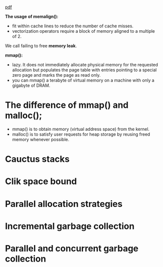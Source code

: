 [pdf](/pdf/mit-6-172-12/lec12.pdf)

**The usage of memalign():**

* fit within cache lines to reduce the number of cache misses.
* vectorization operators require a block of memory aligned to a multiple of 2.



We call failing to free **memory leak**.



**mmap():**

* lazy. It does not immediately allocate physical memory for the requested allocation but populates the page table with entries pointing to a special zero page and marks the page as read only.
* you can mmap() a terabyte of virtual memory on a machine with only a gigabyte of DRAM.

# The difference of mmap() and malloc();

* mmap() is to obtain memory (virtual address space) from the kernel.
* malloc() is to satisfy user requests for heap storage by reusing freed memory whenever possible.

# Cauctus stacks

# Clik space bound

# Parallel allocation strategies

# Incremental garbage collection

# Parallel and concurrent garbage collection
